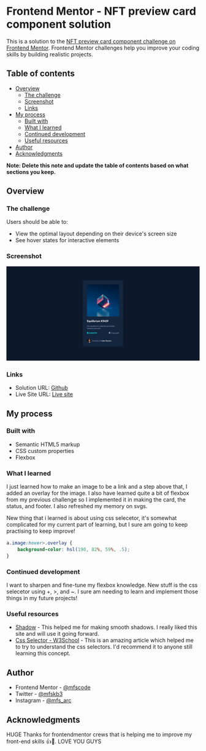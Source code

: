 # Frontend Mentor - NFT preview card component solution

This is a solution to the [NFT preview card component challenge on Frontend Mentor](https://www.frontendmentor.io/challenges/nft-preview-card-component-SbdUL_w0U). Frontend Mentor challenges help you improve your coding skills by building realistic projects. 

## Table of contents

- [Overview](#overview)
  - [The challenge](#the-challenge)
  - [Screenshot](#screenshot)
  - [Links](#links)
- [My process](#my-process)
  - [Built with](#built-with)
  - [What I learned](#what-i-learned)
  - [Continued development](#continued-development)
  - [Useful resources](#useful-resources)
- [Author](#author)
- [Acknowledgments](#acknowledgments)

**Note: Delete this note and update the table of contents based on what sections you keep.**

## Overview

### The challenge

Users should be able to:

- View the optimal layout depending on their device's screen size
- See hover states for interactive elements

### Screenshot

![](Project_Screenshot.png)

### Links

- Solution URL: [Github](https://github.com/mfscode/nft-card)
- Live Site URL: [Live site](https://mfadil-nft.netlify.app/)

## My process

### Built with

- Semantic HTML5 markup
- CSS custom properties
- Flexbox

### What I learned

I just learned how to make an image to be a link and a step above that, I added an overlay for the image. I also have learned quite a bit of flexbox from my previous challenge so I implemented it in making the card, the status, and footer. I also refreshed my memory on svgs.

New thing that i learned is about using css selecetor, it's somewhat complicated for my current part of learning, but I sure am going to keep practising to keep improve!

```css
a.image:hover>.overlay {
    background-color: hsl(190, 82%, 59%, .5);
}
```

### Continued development

I want to sharpen and fine-tune my flexbox knowledge. New stuff is the css selecetor using +, >, and ~. I sure am needing to learn and implement those things in my future projects!

### Useful resources

- [Shadow](https://shadows.brumm.af/) - This helped me for making smooth shadows. I really liked this site and will use it going forward.
- [Css Selector - W3School](https://www.w3schools.com/cssref/css_selectors.asp) - This is an amazing article which helped me to try to understand the css selectors. I'd recommend it to anyone still learning this concept.

## Author

- Frontend Mentor - [@mfscode](https://www.frontendmentor.io/profile/mfscode)
- Twitter - [@mfskb3](https://www.twitter.com/mfskb3)
- Instagram - [@mfs_arc]()

## Acknowledgments

HUGE Thanks for frontendmentor crews that is helping me to improve my front-end skills 👍🎉. LOVE YOU GUYS
